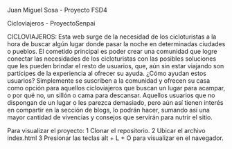Juan Miguel Sosa - Proyecto FSD4

Cicloviajeros - ProyectoSenpai

  CICLOVIAJEROS: Esta web surge de la necesidad de los cicloturistas a la hora de buscar algún lugar donde pasar la noche en determinadas ciudades o pueblos. El cometido principal es poder crear una comunidad que logre conectar las necesidades de los cicloturistas con las posibles soluciones que les pueden brindar el resto de usuarios, que, aún sin estar viajando son partícipes de la experiencia al ofrecer su ayuda. ¿Cómo ayudan estos usuarios? Simplemente se suscriben a la comunidad y ofrecen su casa como opción para aquellos cicloviajeros que buscan un lugar para acampar, o por qué no, un sillón o cama para descansar. Aquellos usuarios que no dispongan de un lugar o les parezca demasiado, pero aún así tienen interés en compartir en la sección de blogs, lo podrán hacer, sumando así una mayor cantidad de vivencias y consejos que servirán para nutrir el sitio.  

Para visualizar el proyecto:
  1 Clonar el repositorio.
  2 Ubicar el archivo index.html
  3 Presionar las teclas alt + L + O para visualizar en el navegador. 
